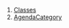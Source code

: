 

1. [Classes](models_events_event_agenda_category/models_events_event_agenda_category-library.html#classes)
2. [AgendaCategory](models_events_event_agenda_category/AgendaCategory-class.html)
